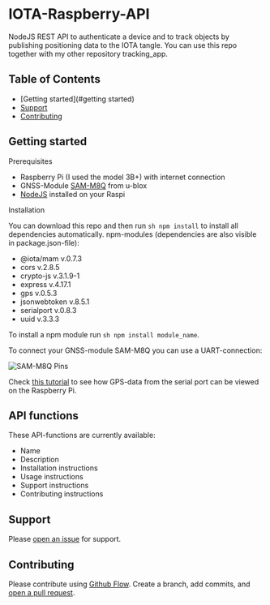 # IOTA-Raspberry-API
NodeJS REST API to authenticate a device and to track objects by publishing positioning data to the IOTA tangle.
You can use this repo together with my other repository tracking_app. 


## Table of Contents

- [Getting started](#getting started)
- [Support](#support)
- [Contributing](#contributing)

## Getting started

Prerequisites

- Raspberry Pi (I used the model 3B+) with internet connection
- GNSS-Module [SAM-M8Q](https://www.u-blox.com/en/product/sam-m8q-module) from u-blox
- [NodeJS](https://nodejs.org/en/) installed on your Raspi

Installation

You can download this repo and then run ```sh npm install``` to install all dependencies automatically. 
npm-modules (dependencies are also visible in package.json-file):
- @iota/mam v.0.7.3
- cors v.2.8.5
- crypto-js v.3.1.9-1
- express v.4.17.1
- gps v.0.5.3
- jsonwebtoken v.8.5.1
- serialport v.0.8.3
- uuid v.3.3.3

To install a npm module run ```sh npm install module_name```.

To connect your GNSS-module SAM-M8Q you can use a UART-connection:

![SAM-M8Q Pins](https://cdn.getfpv.com/media/catalog/product/cache/1/image/9df78eab33525d08d6e5fb8d27136e95/g/p/gps-sam-m8q-2-2jpg.jpg)

Check [this tutorial](https://medium.com/@DefCon_007/using-a-gps-module-neo-7m-with-raspberry-pi-3-45100bc0bb41) to see how GPS-data from the serial port can be viewed on the Raspberry Pi.


## API functions

These API-functions are currently available:

- Name
- Description
- Installation instructions
- Usage instructions
- Support instructions
- Contributing instructions

## Support

Please [open an issue](https://github.com/flooji/IOTA-Raspberry-API/issues/new) for support.

## Contributing

Please contribute using [Github Flow](https://guides.github.com/introduction/flow/). Create a branch, add commits, and [open a pull request](https://github.com/flooji/IOTA-Raspberry-API/compare/).
